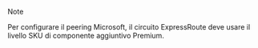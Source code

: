 >[!NOTE]
>Per configurare il peering Microsoft, il circuito ExpressRoute deve usare il livello SKU di componente aggiuntivo Premium. 
>
>